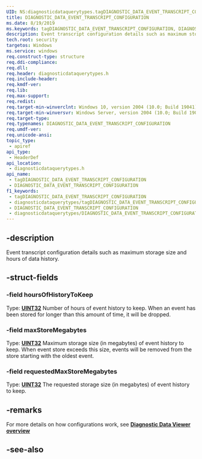 ```yaml
---
UID: NS:diagnosticdataquerytypes.tagDIAGNOSTIC_DATA_EVENT_TRANSCRIPT_CONFIGURATION
title: DIAGNOSTIC_DATA_EVENT_TRANSCRIPT_CONFIGURATION
ms.date: 8/19/2019
ms.keywords: tagDIAGNOSTIC_DATA_EVENT_TRANSCRIPT_CONFIGURATION, DIAGNOSTIC_DATA_EVENT_TRANSCRIPT_CONFIGURATION
description: Event transcript configuration details such as maximum storage size and hours of data history.
tech.root: security
targetos: Windows
ms.service: windows
req.construct-type: structure
req.ddi-compliance: 
req.dll: 
req.header: diagnosticdataquerytypes.h
req.include-header: 
req.kmdf-ver: 
req.lib: 
req.max-support: 
req.redist: 
req.target-min-winverclnt: Windows 10, version 2004 (10.0; Build 19041)
req.target-min-winversvr: Windows Server, version 2004 (10.0; Build 19041)
req.target-type: 
req.typenames: DIAGNOSTIC_DATA_EVENT_TRANSCRIPT_CONFIGURATION
req.umdf-ver: 
req.unicode-ansi: 
topic_type:
 - apiref
api_type:
 - HeaderDef
api_location:
 - diagnosticdataquerytypes.h
api_name:
 - tagDIAGNOSTIC_DATA_EVENT_TRANSCRIPT_CONFIGURATION
 - DIAGNOSTIC_DATA_EVENT_TRANSCRIPT_CONFIGURATION
f1_keywords:
 - tagDIAGNOSTIC_DATA_EVENT_TRANSCRIPT_CONFIGURATION
 - diagnosticdataquerytypes/tagDIAGNOSTIC_DATA_EVENT_TRANSCRIPT_CONFIGURATION
 - DIAGNOSTIC_DATA_EVENT_TRANSCRIPT_CONFIGURATION
 - diagnosticdataquerytypes/DIAGNOSTIC_DATA_EVENT_TRANSCRIPT_CONFIGURATION
---
```


## -description

Event transcript configuration details such as maximum storage size and hours of data history.

## -struct-fields

### -field hoursOfHistoryToKeep

Type: **[UINT32](/windows/desktop/winprog/windows-data-types)**
Number of hours of event history to keep. When an event has been stored for longer than this amount of time, it will be dropped.

### -field maxStoreMegabytes

Type: **[UINT32](/windows/desktop/winprog/windows-data-types)**
Maximum storage size (in megabytes) of event history to keep. When event store exceeds this size, events will be removed from the store starting with the oldest event.

### -field requestedMaxStoreMegabytes

Type: **[UINT32](/windows/desktop/winprog/windows-data-types)**
The requested storage size (in megabytes) of event history to keep.

## -remarks

For more details on how configurations work, see [**Diagnostic Data Viewer overview**](/windows/privacy/diagnostic-data-viewer-overview)

## -see-also

